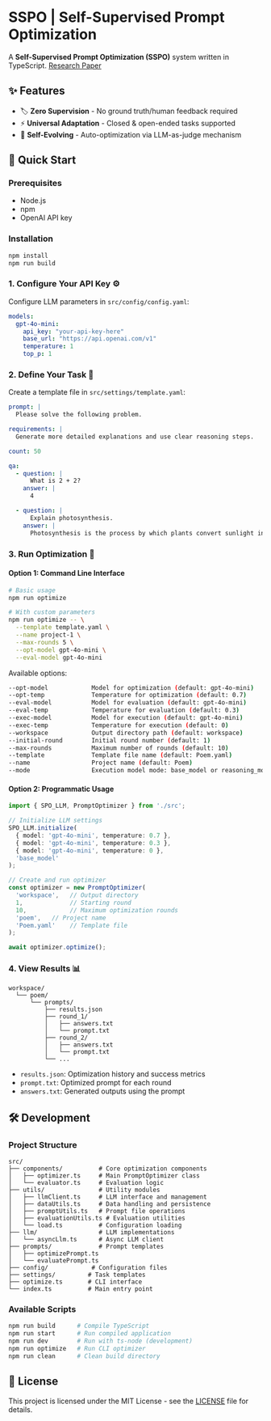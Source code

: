 # SSPO | Self-Supervised Prompt Optimization

A **Self-Supervised Prompt Optimization (SSPO)** system written in TypeScript. [Research Paper](https://arxiv.org/pdf/2502.06855)

## ✨ Features

- 🏷️ **Zero Supervision** - No ground truth/human feedback required
- ⚡ **Universal Adaptation** - Closed & open-ended tasks supported
- 🔄 **Self-Evolving** - Auto-optimization via LLM-as-judge mechanism

## 🚀 Quick Start

### Prerequisites

- Node.js
- npm
- OpenAI API key

### Installation

```bash
npm install
npm run build
```

### 1. Configure Your API Key ⚙️

Configure LLM parameters in `src/config/config.yaml`:

```yaml
models:
  gpt-4o-mini:
    api_key: "your-api-key-here"
    base_url: "https://api.openai.com/v1"
    temperature: 1
    top_p: 1
```

### 2. Define Your Task 📝

Create a template file in `src/settings/template.yaml`:

```yaml
prompt: |
  Please solve the following problem.

requirements: |
  Generate more detailed explanations and use clear reasoning steps.

count: 50

qa:
  - question: |
      What is 2 + 2?
    answer: |
      4

  - question: |
      Explain photosynthesis.
    answer: |
      Photosynthesis is the process by which plants convert sunlight into energy...
```

### 3. Run Optimization 🔧

#### Option 1: Command Line Interface

```bash
# Basic usage
npm run optimize

# With custom parameters
npm run optimize -- \
  --template template.yaml \
  --name project-1 \
  --max-rounds 5 \
  --opt-model gpt-4o-mini \
  --eval-model gpt-4o-mini
```

Available options:
```bash
--opt-model            Model for optimization (default: gpt-4o-mini)
--opt-temp             Temperature for optimization (default: 0.7)
--eval-model           Model for evaluation (default: gpt-4o-mini)
--eval-temp            Temperature for evaluation (default: 0.3)
--exec-model           Model for execution (default: gpt-4o-mini)
--exec-temp            Temperature for execution (default: 0)
--workspace            Output directory path (default: workspace)
--initial-round        Initial round number (default: 1)
--max-rounds           Maximum number of rounds (default: 10)
--template             Template file name (default: Poem.yaml)
--name                 Project name (default: Poem)
--mode                 Execution model mode: base_model or reasoning_model (default: base_model)
```

#### Option 2: Programmatic Usage

```typescript
import { SPO_LLM, PromptOptimizer } from './src';

// Initialize LLM settings
SPO_LLM.initialize(
  { model: 'gpt-4o-mini', temperature: 0.7 },
  { model: 'gpt-4o-mini', temperature: 0.3 },
  { model: 'gpt-4o-mini', temperature: 0 },
  'base_model'
);

// Create and run optimizer
const optimizer = new PromptOptimizer(
  'workspace',   // Output directory
  1,             // Starting round
  10,            // Maximum optimization rounds
  'poem',   // Project name
  'Poem.yaml'    // Template file
);

await optimizer.optimize();
```

### 4. View Results 📊

```
workspace/
  └── poem/
      └── prompts/
          ├── results.json
          ├── round_1/
          │   ├── answers.txt
          │   └── prompt.txt
          ├── round_2/
          │   ├── answers.txt
          │   └── prompt.txt
          └── ...
```

- `results.json`: Optimization history and success metrics
- `prompt.txt`: Optimized prompt for each round
- `answers.txt`: Generated outputs using the prompt

## 🛠️ Development

### Project Structure

```
src/
├── components/          # Core optimization components
│   ├── optimizer.ts     # Main PromptOptimizer class
│   └── evaluator.ts     # Evaluation logic
├── utils/               # Utility modules
│   ├── llmClient.ts     # LLM interface and management
│   ├── dataUtils.ts     # Data handling and persistence
│   ├── promptUtils.ts   # Prompt file operations
│   ├── evaluationUtils.ts # Evaluation utilities
│   └── load.ts          # Configuration loading
├── llm/                 # LLM implementations
│   └── asyncLlm.ts      # Async LLM client
├── prompts/             # Prompt templates
│   ├── optimizePrompt.ts
│   └── evaluatePrompt.ts
├── config/            # Configuration files
├── settings/         # Task templates
├── optimize.ts       # CLI interface
└── index.ts          # Main entry point
```

### Available Scripts

```bash
npm run build      # Compile TypeScript
npm run start      # Run compiled application
npm run dev        # Run with ts-node (development)
npm run optimize   # Run CLI optimizer
npm run clean      # Clean build directory
```

## 📄 License

This project is licensed under the MIT License - see the [LICENSE](LICENSE) file for details.
